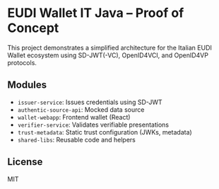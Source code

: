 # EUDI Wallet IT Java – Proof of Concept

This project demonstrates a simplified architecture for the Italian EUDI Wallet ecosystem using SD-JWT(-VC), OpenID4VCI, and OpenID4VP protocols.

## Modules
- `issuer-service`: Issues credentials using SD-JWT
- `authentic-source-api`: Mocked data source
- `wallet-webapp`: Frontend wallet (React)
- `verifier-service`: Validates verifiable presentations
- `trust-metadata`: Static trust configuration (JWKs, metadata)
- `shared-libs`: Reusable code and helpers

## License
MIT
